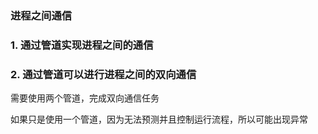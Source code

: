 ### 进程之间通信

### 1. 通过管道实现进程之间的通信

### 2. 通过管道可以进行进程之间的双向通信

需要使用两个管道，完成双向通信任务

如果只是使用一个管道，因为无法预测并且控制运行流程，所以可能出现异常
